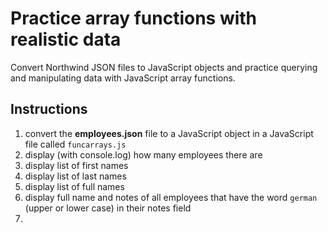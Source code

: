 # Practice array functions with realistic data

Convert Northwind JSON files to JavaScript objects and practice querying and manipulating data with JavaScript array functions.

## Instructions

1. convert the **employees.json** file to a JavaScript object in a JavaScript file called `funcarrays.js`
2. display (with console.log) how many employees there are
3. display list of first names
4. display list of last names
5. display list of full names
6. display full name and notes of all employees that have the word `german` (upper or lower case) in their notes field
7. 
